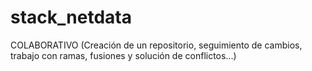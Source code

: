# stack_netdata
COLABORATIVO (Creación de un
repositorio, seguimiento de cambios, trabajo con ramas, fusiones y solución de
conflictos...)
